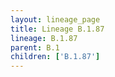```yaml
---
layout: lineage_page
title: Lineage B.1.87
lineage: B.1.87
parent: B.1
children: ['B.1.87']
---
```

